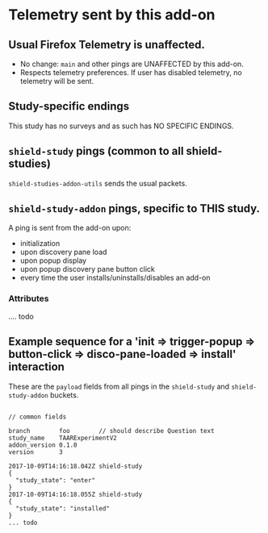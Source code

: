 # Telemetry sent by this add-on

## Usual Firefox Telemetry is unaffected.

- No change: `main` and other pings are UNAFFECTED by this add-on.
- Respects telemetry preferences.  If user has disabled telemetry, no telemetry will be sent.

##  Study-specific endings

This study has no surveys and as such has NO SPECIFIC ENDINGS.

## `shield-study` pings (common to all shield-studies)

`shield-studies-addon-utils` sends the usual packets.

## `shield-study-addon` pings, specific to THIS study.

A ping is sent from the add-on upon:

* initialization
* upon discovery pane load
* upon popup display
* upon popup discovery pane button click
* every time the user installs/uninstalls/disables an add-on 

### Attributes

.... todo

## Example sequence for a 'init => trigger-popup => button-click => disco-pane-loaded => install' interaction

These are the `payload` fields from all pings in the `shield-study` and `shield-study-addon` buckets.

```

// common fields

branch        foo        // should describe Question text
study_name    TAARExperimentV2
addon_version 0.1.0
version       3

2017-10-09T14:16:18.042Z shield-study
{
  "study_state": "enter"
}
2017-10-09T14:16:18.055Z shield-study
{
  "study_state": "installed"
}
... todo
```


